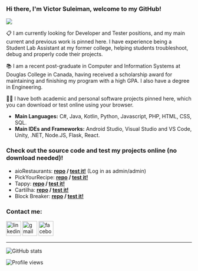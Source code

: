 ### Hi there, I'm Victor Suleiman, welcome to my GitHub!

![](https://media-exp1.licdn.com/dms/image/C5616AQGS5lidGQiMFQ/profile-displaybackgroundimage-shrink_350_1400/0/1594055473575?e=1635984000&v=beta&t=fxksDbU7xyY97RN76O9VEzmPAvpmsb39aAQMCQqCiAo)

📋 I am currently looking for Developer and Tester positions, and my main current and previous work is pinned here. I have experience being a Student Lab Assistant at my former college, helping students troubleshoot, debug and properly code their projects.

📚 I am a recent post-graduate in Computer and Information Systems at Douglas College in Canada, having received a scholarship award for maintaining and finishing my program with a high GPA. I also have a degree in Engineering.

👨‍💻 I have both academic and personal software projects pinned here, which you can download or test online using your browser.

* **Main Languages:** C#, Java, Kotlin, Python, Javascript, PHP, HTML, CSS, SQL.
* **Main IDEs and Frameworks:** Android Studio, Visual Studio and VS Code, Unity, .NET, Node.JS, Flask, React.

### Check out the source code and test my projects online (no download needed)!
* aioRestaurants: **[repo](https://github.com/victorsuleiman/aioRestaurants) / [test it!](https://appetize.io/app/q8b0ur0hh7fa3ryva81uhztfv0?device=nexus9&scale=50&orientation=landscape&osVersion=8.1)** (Log in as admin/admin)
* PickYourRecipe: **[repo](https://github.com/victorsuleiman/PickRecipe) / [test it!](https://appetize.io/app/40euz6r81pvrvy84pw9c9ggfhc?device=nexus5&scale=75&orientation=portrait&osVersion=8.1)**
* Tappy: **[repo](https://github.com/victorsuleiman/TappyForAndroid) / [test it!](https://appetize.io/app/x6rea65rz3yn6mg4m3vedjh3g8?device=nexus7&scale=50&orientation=portrait&osVersion=8.1)**
* Cartilha: **[repo](https://github.com/victorsuleiman/CartilhaGame) / [test it!](https://czzbandicoot.itch.io/cartilha)**
* Block Breaker: **[repo](https://github.com/victorsuleiman/BlockBreakerRetro) / [test it!](https://simmer.io/@czzbandicoot/block-breaker)**

### Contact me:
[<img src='https://www.vectorico.com/wp-content/uploads/2018/02/LinkedIn-Icon-squircle-300x300.png' alt='linkedin' height='40'>](https://www.linkedin.com/in/https://www.linkedin.com/in/victorsuleiman//)  [<img src='https://seeklogo.com/images/G/gmail-new-2020-logo-32DBE11BB4-seeklogo.com.png' alt='gmail' height='40'>](mailto:victorsuleiman.1994@gmail.com)  [<img src='https://1.bp.blogspot.com/-S8HTBQqmfcs/XN0ACIRD9PI/AAAAAAAAAlo/FLhccuLdMfIFLhocRjWqsr9cVGdTN_8sgCPcBGAYYCw/s1600/f_logo_RGB-Blue_1024.png' alt='facebook' height='40'>](https://www.facebook.com/cazuzets)  

***

![GitHub stats](https://github-readme-stats.vercel.app/api?username=victorsuleiman&show_icons=true)  

![Profile views](https://gpvc.arturio.dev/victorsuleiman)  
